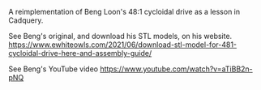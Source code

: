 
A reimplementation of Beng Loon's 48:1 cycloidal drive as a lesson in Cadquery.

See Beng's original, and download his STL models, on his website.
https://www.ewhiteowls.com/2021/06/download-stl-model-for-481-cycloidal-drive-here-and-assembly-guide/

See Beng's YouTube video 
https://www.youtube.com/watch?v=aTiBB2n-pNQ

